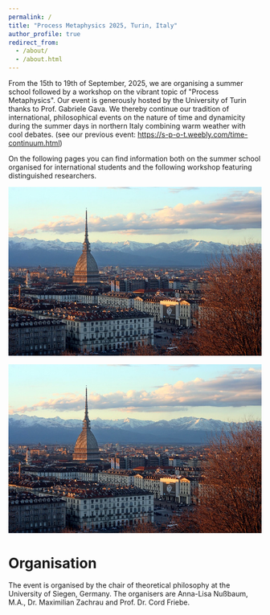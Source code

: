 ```yaml
---
permalink: /
title: "Process Metaphysics 2025, Turin, Italy"
author_profile: true
redirect_from: 
  - /about/
  - /about.html
---
```


From the 15th to 19th of September, 2025, we are organising a summer school followed by a workshop on the vibrant topic of "Process Metaphysics". Our event is generously hosted by the University of Turin thanks to Prof. Gabriele Gava. We thereby continue our tradition of international, philosophical events on the nature of time and dynamicity during the summer days in northern Italy combining warm weather with cool debates. (see our previous event: https://s-p-o-t.weebly.com/time-continuum.html)

On the following pages you can find information both on the summer school organised for international students and the following workshop featuring distinguished researchers.

<img src="https://github.com/k1ssndr/turin2025/blob/master/images/turin.png"/>

![The Mole Antonelliana and in the background the Alps](/images/turin.png)

Organisation
======
The event is organised by the chair of theoretical philosophy at the University of Siegen, Germany. The organisers are Anna-Lisa Nußbaum, M.A., Dr. Maximilian Zachrau and Prof. Dr. Cord Friebe.
